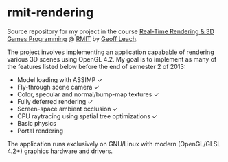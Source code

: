 rmit-rendering
==============

Source repository for my project in the course [Real-Time Rendering & 3D Games Programming](http://goanna.cs.rmit.edu.au/~gl/teaching/rtr&3dgp/) @ [RMIT](http://www.rmit.edu.au/) by [Geoff Leach](http://goanna.cs.rmit.edu.au/~gl/).

The project involves implementing an application capabable of rendering various 3D scenes using OpenGL 4.2. My goal is to implement as many of the features listed below before the end of semester 2 of 2013:

* Model loading with ASSIMP ✓
* Fly-through scene camera ✓
* Color, specular and normal/bump-map textures ✓
* Fully deferred rendering ✓
* Screen-space ambient occlusion ✓
* CPU raytracing using spatial tree optimizations ✓
* Basic physics
* Portal rendering

The application runs exclusively on GNU/Linux with modern (OpenGL/GLSL 4.2+) graphics hardware and drivers.
